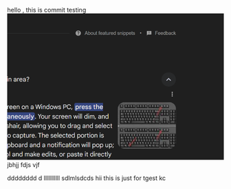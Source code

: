 hello , this is commit testing
![alt text](<../images/Screenshot 2025-09-10 202156.png>)
jbhjj
fdjs vjf

dddddddd
d  lllllllllll
sdlmlsdcds 
hii this is just for tgest
kc